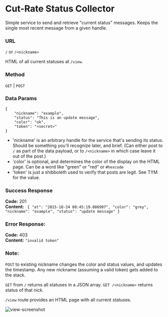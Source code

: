 # Cut-Rate Status Collector

Simple service to send and retrieve "current status" messages. Keeps the single most recent message from a given handle.

### URL

`/` or `/<nickname>`
 
HTML of all current statuses at `/view`.

### Method

`GET` | `POST` 
  

### Data Params

``` 
{
    "nickname": "example",
    "status": "This is an update message",
    "color": "ok",
    "token": "<secret>"
}
```


* 'nickname' is an arbitrary handle for the service that's sending its status. Should be something you'll recognize later, and brief. (Can either post to `/` as part of the data payload, or to `/<nickname>` in which case leave it out of the post.)
* 'color' is optional, and determines the color of the display on the HTML page. Can be a word like "green" or "red" or `#hexcode`
* 'token' is just a shibboleth used to verify that posts are legit. See TYM for the value.

### Success Response

**Code:** 201 <br />
**Content:** `
    {
  "at": "2015-10-24 08:45:19.086997",
  "color": "grey",
  "nickname": "example",
  "status": "update message"
}`

 
### Error Response:

**Code:** 403 <br />
**Content:** `"invalid token"`

### Note:

`POST` to existing nickname changes the color and status values, and updates the timestamp. Any new nickname (assuming a valid token) gets added to the stack.

`GET` from `/` returns all statuses in a JSON array. `GET /<nickname>` returns status of that nick.

`/view` route provides an HTML page with all current statuses.

![view-screenshot](https://dl.dropboxusercontent.com/s/l2ynhntyuk94q4v/view-screen.png?dl=0)